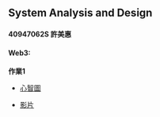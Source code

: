 ## System Analysis and Design 
#### 40947062S 許美惠

#### Web3:
**作業1**

- [心智圖](https://gitmind.com/app/docs/mgohp1hf?lang=en)

- [影片](https://youtu.be/ZTDO6fbEXwM)
